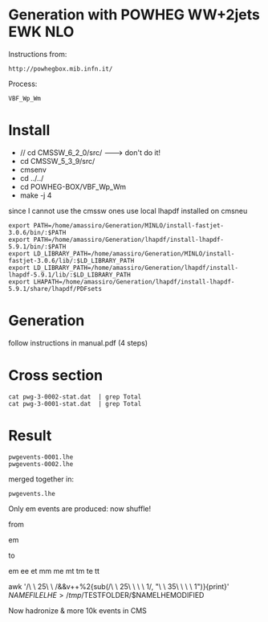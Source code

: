 Generation with POWHEG WW+2jets EWK NLO
=======

Instructions from:

    http://powhegbox.mib.infn.it/

Process:

    VBF_Wp_Wm


# Install

* // cd CMSSW_6_2_0/src/    ---> don't do it!
* cd CMSSW_5_3_9/src/
* cmsenv
* cd ../../
* cd POWHEG-BOX/VBF_Wp_Wm
* make -j 4


since I cannot use the cmssw ones
use local lhapdf installed on cmsneu

    export PATH=/home/amassiro/Generation/MINLO/install-fastjet-3.0.6/bin/:$PATH
    export PATH=/home/amassiro/Generation/lhapdf/install-lhapdf-5.9.1/bin/:$PATH
    export LD_LIBRARY_PATH=/home/amassiro/Generation/MINLO/install-fastjet-3.0.6/lib/:$LD_LIBRARY_PATH
    export LD_LIBRARY_PATH=/home/amassiro/Generation/lhapdf/install-lhapdf-5.9.1/lib/:$LD_LIBRARY_PATH
    export LHAPATH=/home/amassiro/Generation/lhapdf/install-lhapdf-5.9.1/share/lhapdf/PDFsets


# Generation

follow instructions in manual.pdf (4 steps)

# Cross section

    cat pwg-3-0002-stat.dat  | grep Total
    cat pwg-3-0001-stat.dat  | grep Total


# Result

    pwgevents-0001.lhe
    pwgevents-0002.lhe

merged together in:

    pwgevents.lhe

Only em events are produced: now shuffle!

from

   em

to

   em
   ee
   et
   mm
   me
   mt
   tm
   te
   tt


awk '/\ \ 25\ \ /&&v++%2{sub(/\ \ 25\ \ \ \ 1/, "\ \ 35\ \ \ \ 1")}{print}' $NAMEFILELHE > /tmp/$TESTFOLDER/$NAMELHEMODIFIED




Now hadronize & more 10k events in CMS









